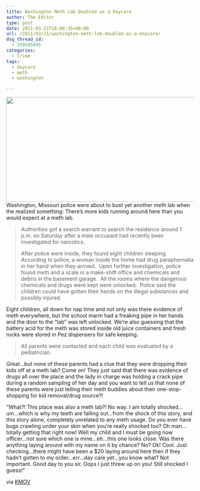 ```yaml
---
title: Washington Meth Lab Doubled as a Daycare
author: The Editor
type: post
date: 2011-03-21T16:00:35+00:00
url: /2011/03/21/washington-meth-lab-doubled-as-a-daycare/
dsq_thread_id:
  - 259545445
categories:
  - Crime
tags:
  - daycare
  - meth
  - washington

---
```

[<img class="aligncenter size-full wp-image-9371" title="meth_daycare" src="http://media.punchingkitty.com/wordpress/2011/03/meth_daycare.jpg" alt="" width="600" height="282" />][1]Washington, Missouri police were about to bust yet another meth lab when the realized something: There&#8217;s more kids running around here than you would expect at a meth lab.

> Authorities got a search warrant to search the residence around 1 p.m. on Saturday after a male occupant had recently been investigated for narcotics.
> 
> After police were inside, they found eight children sleeping.  According to police, a woman inside the home had drug paraphernalia in her hand when they arrived.  Upon further investigation, police found meth and a scale in a make-shift office and chemicals and debris in the basement garage.  All the rooms where the dangerous chemicals and drugs were kept were unlocked.  Police said the children could have gotten their hands on the illegal substances and possibly injured.

Eight children, all down for nap time and not only was there evidence of meth everywhere, but the school marm had a freaking pipe in her hands and the door to the &#8220;lab&#8221; was left unlocked. We&#8217;re also guessing that the battery acid for the meth was stored inside old juice containers and fresh rocks were stored in Pez dispensers for safe keeping.

> All parents were contacted and each child was evaluated by a pediatrician.

Great&#8230;but none of these parents had a clue that they were dropping their kids off at a meth lab? Come on! They just said that there was evidence of drugs all over the place and the lady in charge was holding a crack pipe during a random sampling of her day and you want to tell us that none of these parents were just telling their meth buddies about their one-stop-shopping for kid removal/drug source?!

&#8220;What?! This place was also a meth lab?! No way. I am totally shocked&#8230;um&#8230;which is why my teeth are falling out&#8230;from the shock of this story, and this story alone, completely unrelated to any meth usage. Do you ever have bugs crawling under your skin when you&#8217;re really shocked too? Oh man&#8230;totally getting that right now! Well my child and I must be going now officer&#8230;not sure which one is mine&#8230;eh&#8230;this one looks close. Was there anything laying around with my name on it by chance? No? Ok! Cool. Just checking&#8230;there might have been a $20 laying around here then if they hadn&#8217;t gotten to my order&#8230;err&#8230;day care yet&#8230;you know what? Not important. Good day to you sir. Oops I just threw up on you! Still shocked I guess!&#8221;

via <a href="http://www.kmov.com/news/local/Meth-lab-found-in-Washington-Missouri-daycare-118308454.html" target="_blank">KMOV</a>

 [1]: http://media.punchingkitty.com/wordpress/2011/03/meth_daycare.jpg